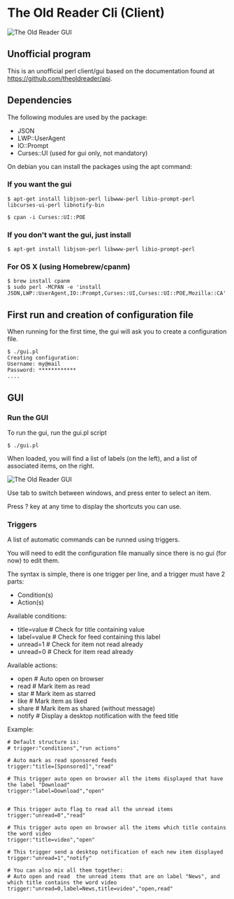 # The Old Reader Cli (Client)

![The Old Reader GUI](http://tfeserver.be/dl/theoldreader_client/theoldreader-cli6.png)

## Unofficial program

This is an unofficial perl client/gui  based on the documentation found at https://github.com/theoldreader/api.


## Dependencies

The following modules are used by the package:

* JSON
* LWP::UserAgent
* IO::Prompt
* Curses::UI (used for gui only, not  mandatory)

On debian you can install the packages using the apt command:

### If you want the gui

    $ apt-get install libjson-perl libwww-perl libio-prompt-perl libcurses-ui-perl libnotify-bin

    $ cpan -i Curses::UI::POE

### If you don't want the gui, just install

    $ apt-get install libjson-perl libwww-perl libio-prompt-perl

### For OS X (using Homebrew/cpanm)

    $ brew install cpanm
    $ sudo perl -MCPAN -e 'install JSON,LWP::UserAgent,IO::Prompt,Curses::UI,Curses::UI::POE,Mozilla::CA'

## First run and creation of configuration file

When running for the first time, the gui will ask you to create a configuration file.


    $ ./gui.pl
    Creating configuration:
    Username: my@mail
    Password: ************
    ....

## GUI

### Run the GUI

To run the gui, run the gui.pl script

    $ ./gui.pl

When loaded, you will find a list of labels (on the left), and a list of associated items, on the right.

![The Old Reader GUI](http://tfeserver.be/dl/theoldreader_client/theoldreader-cli6.png)

Use tab to switch between windows, and press enter to select an item.

Press ? key at any time to display the shortcuts you can use.

### Triggers

A list of automatic commands can be runned using triggers.

You will need to edit the configuration file manually since there is no gui (for now) to edit them.

The syntax is simple, there is one trigger per line, and a trigger must have 2 parts:

- Condition(s)
- Action(s)

Available conditions:

- title=value # Check for title containing value
- label=value # Check for feed containing this label
- unread=1 # Check for item not read already
- unread=0 # Check for item read already

Available actions:

- open # Auto open on browser
- read # Mark item as read
- star # Mark item as  starred
- like # Mark item as liked
- share # Mark item as shared (without message)
- notify # Display a desktop notification with the feed title

Example:

    # Default structure is:
    # trigger:"conditions","run actions"

    # Auto mark as read sponsored feeds
    trigger:"title=[Sponsored]","read"

    # This trigger auto open on browser all the items displayed that have the label "Download"
    trigger:"label=Download","open"


    # This trigger auto flag to read all the unread items
    trigger:"unread=0","read"

    # This trigger auto open on browser all the items which title contains the word video
    trigger:"title=video","open"

    # This trigger send a desktop notification of each new item displayed
    trigger:"unread=1","notify"

    # You can also mix all them together:
    # Auto open and read  the unread items that are on label "News", and which title contains the word video
    trigger:"unread=0,label=News,title=video","open,read"


